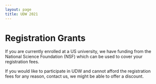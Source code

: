 ```yaml
---
layout: page
title: UDW 2021
---
```


# Registration Grants


If you are currently enrolled at a US university, we have funding from the National Science Foundation (NSF) which can be used to cover your registration fees. 

If you would like to participate in UDW and cannot afford the registration fees for any reason, contact us, we might be able to offer a discount.


